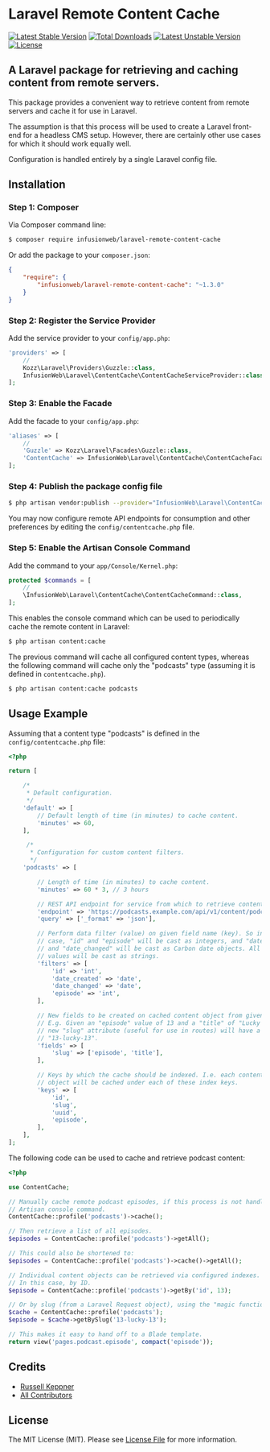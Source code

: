 # Laravel Remote Content Cache
[![Latest Stable Version](https://poser.pugx.org/infusionweb/laravel-remote-content-cache/v/stable)](https://packagist.org/packages/infusionweb/laravel-remote-content-cache) [![Total Downloads](https://poser.pugx.org/infusionweb/laravel-remote-content-cache/downloads)](https://packagist.org/packages/infusionweb/laravel-remote-content-cache) [![Latest Unstable Version](https://poser.pugx.org/infusionweb/laravel-remote-content-cache/v/unstable)](https://packagist.org/packages/infusionweb/laravel-remote-content-cache) [![License](https://poser.pugx.org/infusionweb/laravel-remote-content-cache/license)](https://packagist.org/packages/infusionweb/laravel-remote-content-cache)

## A Laravel package for retrieving and caching content from remote servers.

This package provides a convenient way to retrieve content from remote servers and cache it for use in Laravel.

The assumption is that this process will be used to create a Laravel front-end for a headless CMS setup. However, there are certainly other use cases for which it should work equally well.

Configuration is handled entirely by a single Laravel config file.

## Installation

### Step 1: Composer

Via Composer command line:

```bash
$ composer require infusionweb/laravel-remote-content-cache
```

Or add the package to your `composer.json`:

```json
{
    "require": {
        "infusionweb/laravel-remote-content-cache": "~1.3.0"
    }
}
```

### Step 2: Register the Service Provider

Add the service provider to your `config/app.php`:

```php
'providers' => [
    //
    Kozz\Laravel\Providers\Guzzle::class,
    InfusionWeb\Laravel\ContentCache\ContentCacheServiceProvider::class,
];
```

### Step 3: Enable the Facade

Add the facade to your `config/app.php`:

```php
'aliases' => [
    //
    'Guzzle' => Kozz\Laravel\Facades\Guzzle::class,
    'ContentCache' => InfusionWeb\Laravel\ContentCache\ContentCacheFacade::class,
];
```

### Step 4: Publish the package config file

```bash
$ php artisan vendor:publish --provider="InfusionWeb\Laravel\ContentCache\ContentCacheServiceProvider"
```

You may now configure remote API endpoints for consumption and other preferences by editing the `config/contentcache.php` file.

### Step 5: Enable the Artisan Console Command

Add the command to your `app/Console/Kernel.php`:

```php
protected $commands = [
    //
    \InfusionWeb\Laravel\ContentCache\ContentCacheCommand::class,
];
```

This enables the console command which can be used to periodically cache the remote content in Laravel:

```bash
$ php artisan content:cache
```

The previous command will cache all configured content types, whereas the following command will cache only the "podcasts" type (assuming it is defined in `contentcache.php`).

```bash
$ php artisan content:cache podcasts
```

## Usage Example

Assuming that a content type "podcasts" is defined in the `config/contentcache.php` file:

```php
<?php

return [

    /*
     * Default configuration.
     */
    'default' => [
        // Default length of time (in minutes) to cache content.
        'minutes' => 60,
    ],

     /*
      * Configuration for custom content filters.
      */
    'podcasts' => [

        // Length of time (in minutes) to cache content.
        'minutes' => 60 * 3, // 3 hours

        // REST API endpoint for service from which to retrieve content.
        'endpoint' => 'https://podcasts.example.com/api/v1/content/podcasts',
        'query' => ['_format' => 'json'],

        // Perform data filter (value) on given field name (key). So in this
        // case, "id" and "episode" will be cast as integers, and "date_created"
        // and "date_changed" will be cast as Carbon date objects. All other
        // values will be cast as strings.
        'filters' => [
            'id' => 'int',
            'date_created' => 'date',
            'date_changed' => 'date',
            'episode' => 'int',
        ],

        // New fields to be created on cached content object from given field names.
        // E.g. Given an "episode" value of 13 and a "title" of "Lucky 13", the
        // new "slug" attribute (useful for use in routes) will have a value of
        // "13-lucky-13".
        'fields' => [
            'slug' => ['episode', 'title'],
        ],

        // Keys by which the cache should be indexed. I.e. each content
        // object will be cached under each of these index keys.
        'keys' => [
            'id',
            'slug',
            'uuid',
            'episode',
        ],
    ],
];
```

The following code can be used to cache and retrieve podcast content:

```php
<?php

use ContentCache;

// Manually cache remote podcast episodes, if this process is not handled via the
// Artisan console command.
ContentCache::profile('podcasts')->cache();

// Then retrieve a list of all episodes.
$episodes = ContentCache::profile('podcasts')->getAll();

// This could also be shortened to:
$episodes = ContentCache::profile('podcasts')->cache()->getAll();

// Individual content objects can be retrieved via configured indexes.
// In this case, by ID.
$episode = ContentCache::profile('podcasts')->getBy('id', 13);

// Or by slug (from a Laravel Request object), using the "magic function".
$cache = ContentCache::profile('podcasts');
$episode = $cache->getBySlug('13-lucky-13');

// This makes it easy to hand off to a Blade template.
return view('pages.podcast.episode', compact('episode'));
```

## Credits

- [Russell Keppner](https://github.com/rkeppner)
- [All Contributors](https://github.com/InfusionWeb/laravel-remote-content-cache/contributors)

## License

The MIT License (MIT). Please see [License File](LICENSE.md) for more information.
